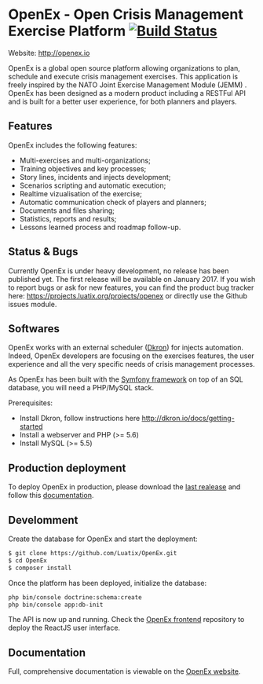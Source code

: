 # OpenEx - Open Crisis Management Exercise Platform [![Build Status](https://api.travis-ci.org/LuatixHQ/openex.svg?branch=master)](https://travis-ci.org/LuatixHQ/openex)

Website: http://openex.io

OpenEx is a global open source platform allowing organizations to plan, schedule and execute crisis management exercises. This application is freely inspired by the NATO Joint Exercise Management Module (JEMM) . OpenEx has been designed as a modern product including a RESTFul API and is built for a better user experience, for both planners and players.

## Features

OpenEx includes the following features:

- Multi-exercises and multi-organizations;
- Training objectives and key processes;
- Story lines, incidents and injects development;
- Scenarios scripting and automatic execution;
- Realtime vizualisation of the exercise;
- Automatic communication check of players and planners;
- Documents and files sharing;
- Statistics, reports and results;
- Lessons learned process and roadmap follow-up.

## Status & Bugs

Currently OpenEx is under heavy development, no release has been published yet. The first release will be available on January 2017. If you wish to report bugs or ask for new features, you can find the product bug tracker here: https://projects.luatix.org/projects/openex or directly use the Github issues module.

## Softwares

OpenEx works with an external scheduler ([Dkron](http://dkron.io)) for injects automation. Indeed, OpenEx developers are focusing on the exercises features, the user experience and all the very specific needs of crisis management processes.
 
As OpenEx has been built with the [Symfony framework](https://symfony.com) on top of an SQL database, you will need a PHP/MySQL stack.
    
Prerequisites:
 
- Install Dkron, follow instructions here http://dkron.io/docs/getting-started
- Install a webserver and PHP (>= 5.6)
- Install MySQL (>= 5.5)

## Production deployment

To deploy OpenEx in production, please download the [last realease](https://github.com/LuatixHQ/openex/releases) and follow this [documentation](http://www.openex.io).

## Develomment

Create the database for OpenEx and start the deployment:

```bash
$ git clone https://github.com/Luatix/OpenEx.git
$ cd OpenEx
$ composer install
```

Once the platform has been deployed, initialize the database:

```bash
php bin/console doctrine:schema:create
php bin/console app:db-init
```

The API is now up and running. Check the [OpenEx frontend](https://github.com/LuatixHQ/openex-frontend) repository to deploy the ReactJS user interface.

## Documentation

Full, comprehensive documentation is viewable on the [OpenEx website](http://www.openex.io). 
